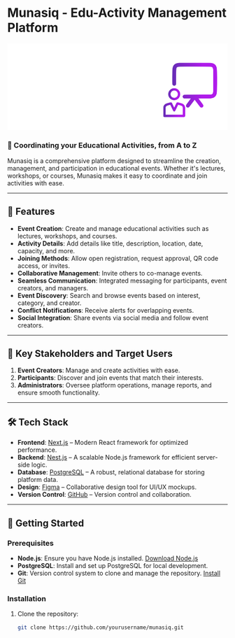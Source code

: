 # Munasiq - Edu-Activity Management Platform

![Munasiq Logo](./assets/munaseq-logo-dark.svg)
### 🏫 Coordinating your Educational Activities, from A to Z

Munasiq is a comprehensive platform designed to streamline the creation, management, and participation in educational events. Whether it's lectures, workshops, or courses, Munasiq makes it easy to coordinate and join activities with ease.

---

## 🌟 Features

- **Event Creation**: Create and manage educational activities such as lectures, workshops, and courses.
- **Activity Details**: Add details like title, description, location, date, capacity, and more.
- **Joining Methods**: Allow open registration, request approval, QR code access, or invites.
- **Collaborative Management**: Invite others to co-manage events.
- **Seamless Communication**: Integrated messaging for participants, event creators, and managers.
- **Event Discovery**: Search and browse events based on interest, category, and creator.
- **Conflict Notifications**: Receive alerts for overlapping events.
- **Social Integration**: Share events via social media and follow event creators.

---

## 🎯 Key Stakeholders and Target Users

1. **Event Creators**: Manage and create activities with ease.
2. **Participants**: Discover and join events that match their interests.
3. **Administrators**: Oversee platform operations, manage reports, and ensure smooth functionality.

---

## 🛠️ Tech Stack

- **Frontend**: [Next.js](https://nextjs.org/) – Modern React framework for optimized performance.
- **Backend**: [Nest.js](https://nestjs.com/) – A scalable Node.js framework for efficient server-side logic.
- **Database**: [PostgreSQL](https://www.postgresql.org/) – A robust, relational database for storing platform data.
- **Design**: [Figma](https://www.figma.com/) – Collaborative design tool for UI/UX mockups.
- **Version Control**: [GitHub](https://github.com/) – Version control and collaboration.

---

## 🚀 Getting Started

### Prerequisites

- **Node.js**: Ensure you have Node.js installed. [Download Node.js](https://nodejs.org/)
- **PostgreSQL**: Install and set up PostgreSQL for local development.
- **Git**: Version control system to clone and manage the repository. [Install Git](https://git-scm.com/)

### Installation

1. Clone the repository:
   ```bash
   git clone https://github.com/yourusername/munasiq.git
